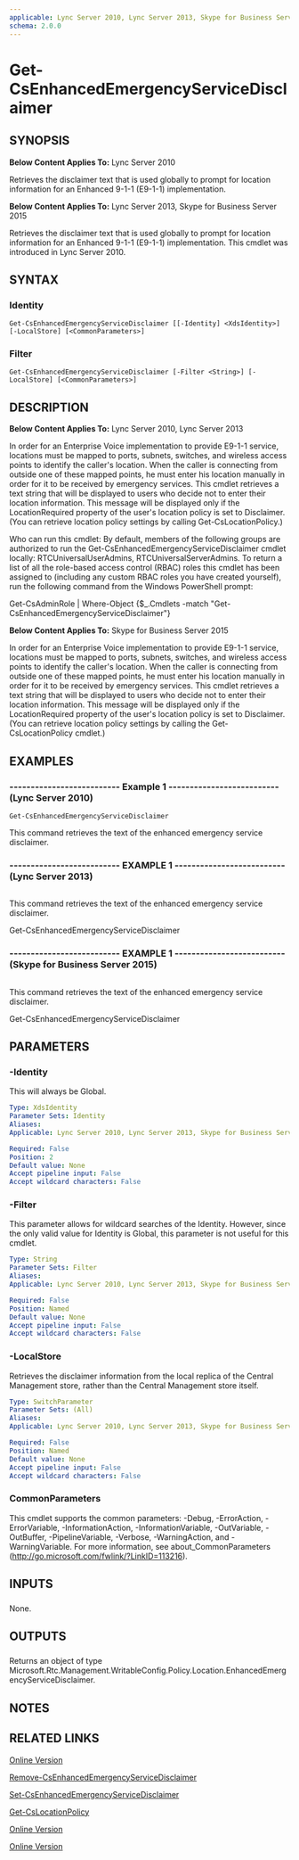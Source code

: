 ```yaml
---
applicable: Lync Server 2010, Lync Server 2013, Skype for Business Server 2015
schema: 2.0.0
---
```


# Get-CsEnhancedEmergencyServiceDisclaimer

## SYNOPSIS
**Below Content Applies To:** Lync Server 2010

Retrieves the disclaimer text that is used globally to prompt for location information for an Enhanced 9-1-1 (E9-1-1) implementation.

**Below Content Applies To:** Lync Server 2013, Skype for Business Server 2015

Retrieves the disclaimer text that is used globally to prompt for location information for an Enhanced 9-1-1 (E9-1-1) implementation.
This cmdlet was introduced in Lync Server 2010.



## SYNTAX

### Identity
```
Get-CsEnhancedEmergencyServiceDisclaimer [[-Identity] <XdsIdentity>] [-LocalStore] [<CommonParameters>]
```

### Filter
```
Get-CsEnhancedEmergencyServiceDisclaimer [-Filter <String>] [-LocalStore] [<CommonParameters>]
```

## DESCRIPTION
**Below Content Applies To:** Lync Server 2010, Lync Server 2013

In order for an Enterprise Voice implementation to provide E9-1-1 service, locations must be mapped to ports, subnets, switches, and wireless access points to identify the caller's location.
When the caller is connecting from outside one of these mapped points, he must enter his location manually in order for it to be received by emergency services.
This cmdlet retrieves a text string that will be displayed to users who decide not to enter their location information.
This message will be displayed only if the LocationRequired property of the user's location policy is set to Disclaimer.
(You can retrieve location policy settings by calling Get-CsLocationPolicy.)

Who can run this cmdlet: By default, members of the following groups are authorized to run the Get-CsEnhancedEmergencyServiceDisclaimer cmdlet locally: RTCUniversalUserAdmins, RTCUniversalServerAdmins.
To return a list of all the role-based access control (RBAC) roles this cmdlet has been assigned to (including any custom RBAC roles you have created yourself), run the following command from the Windows PowerShell prompt:

Get-CsAdminRole | Where-Object {$_.Cmdlets -match "Get-CsEnhancedEmergencyServiceDisclaimer"}

**Below Content Applies To:** Skype for Business Server 2015

In order for an Enterprise Voice implementation to provide E9-1-1 service, locations must be mapped to ports, subnets, switches, and wireless access points to identify the caller's location.
When the caller is connecting from outside one of these mapped points, he must enter his location manually in order for it to be received by emergency services.
This cmdlet retrieves a text string that will be displayed to users who decide not to enter their location information.
This message will be displayed only if the LocationRequired property of the user's location policy is set to Disclaimer.
(You can retrieve location policy settings by calling the Get-CsLocationPolicy cmdlet.)



## EXAMPLES

### -------------------------- Example 1 -------------------------- (Lync Server 2010)
```
Get-CsEnhancedEmergencyServiceDisclaimer
```

This command retrieves the text of the enhanced emergency service disclaimer.

### -------------------------- EXAMPLE 1 -------------------------- (Lync Server 2013)
```

```

This command retrieves the text of the enhanced emergency service disclaimer.

Get-CsEnhancedEmergencyServiceDisclaimer

### -------------------------- EXAMPLE 1 -------------------------- (Skype for Business Server 2015)
```

```

This command retrieves the text of the enhanced emergency service disclaimer.

Get-CsEnhancedEmergencyServiceDisclaimer

## PARAMETERS

### -Identity
This will always be Global.

```yaml
Type: XdsIdentity
Parameter Sets: Identity
Aliases: 
Applicable: Lync Server 2010, Lync Server 2013, Skype for Business Server 2015

Required: False
Position: 2
Default value: None
Accept pipeline input: False
Accept wildcard characters: False
```

### -Filter
This parameter allows for wildcard searches of the Identity.
However, since the only valid value for Identity is Global, this parameter is not useful for this cmdlet.

```yaml
Type: String
Parameter Sets: Filter
Aliases: 
Applicable: Lync Server 2010, Lync Server 2013, Skype for Business Server 2015

Required: False
Position: Named
Default value: None
Accept pipeline input: False
Accept wildcard characters: False
```

### -LocalStore
Retrieves the disclaimer information from the local replica of the Central Management store, rather than the Central Management store itself.

```yaml
Type: SwitchParameter
Parameter Sets: (All)
Aliases: 
Applicable: Lync Server 2010, Lync Server 2013, Skype for Business Server 2015

Required: False
Position: Named
Default value: None
Accept pipeline input: False
Accept wildcard characters: False
```

### CommonParameters
This cmdlet supports the common parameters: -Debug, -ErrorAction, -ErrorVariable, -InformationAction, -InformationVariable, -OutVariable, -OutBuffer, -PipelineVariable, -Verbose, -WarningAction, and -WarningVariable. For more information, see about_CommonParameters (http://go.microsoft.com/fwlink/?LinkID=113216).

## INPUTS

###  
None.

## OUTPUTS

###  
Returns an object of type Microsoft.Rtc.Management.WritableConfig.Policy.Location.EnhancedEmergencyServiceDisclaimer.

## NOTES

## RELATED LINKS

[Online Version](http://technet.microsoft.com/EN-US/library/b5e3a01e-4056-47a0-9c3c-efdf55a08f69(OCS.14).aspx)

[Remove-CsEnhancedEmergencyServiceDisclaimer]()

[Set-CsEnhancedEmergencyServiceDisclaimer]()

[Get-CsLocationPolicy]()

[Online Version](http://technet.microsoft.com/EN-US/library/b5e3a01e-4056-47a0-9c3c-efdf55a08f69(OCS.15).aspx)

[Online Version](http://technet.microsoft.com/EN-US/library/b5e3a01e-4056-47a0-9c3c-efdf55a08f69(OCS.16).aspx)

